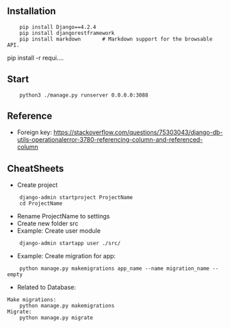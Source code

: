 ## Installation
```
    pip install Django==4.2.4
    pip install djangorestframework
    pip install markdown       # Markdown support for the browsable API.
```
pip install -r requi....
## Start 
```
    python3 ./manage.py runserver 0.0.0.0:3088
```

## Reference
+ Foreign key:
https://stackoverflow.com/questions/75303043/django-db-utils-operationalerror-3780-referencing-column-and-referenced-column

## CheatSheets
+ Create project
```
    django-admin startproject ProjectName 
    cd ProjectName
```
+ Rename ProjectName to settings <br>
+ Create new folder src <br>
+ Example: Create user module <br>
```
    django-admin startapp user ./src/
```
+ Example: Create migration for app: <br>
```
    python manage.py makemigrations app_name --name migration_name --empty
```
+ Related to Database: <br>
```
Make migrations: 
    python manage.py makemigrations
Migrate:
    python manage.py migrate
```